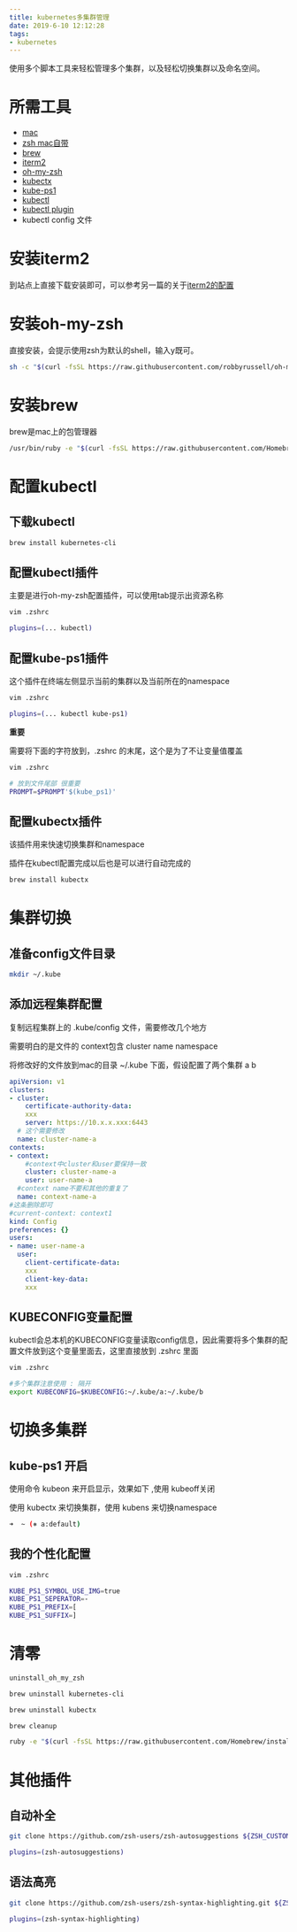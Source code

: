 ```yaml
---
title: kubernetes多集群管理
date: 2019-6-10 12:12:28
tags:
- kubernetes
---
```


使用多个脚本工具来轻松管理多个集群，以及轻松切换集群以及命名空间。

<!--more-->

# 所需工具

- [mac](https://www.apple.com/cn/macbook-pro/)
- [zsh mac自带](https://www.zsh.org/)
- [brew](https://brew.sh/)
- [iterm2](https://www.iterm2.com/) 
- [oh-my-zsh](https://github.com/robbyrussell/oh-my-zsh)
- [kubectx](https://github.com/ahmetb/kubectx)
- [kube-ps1](https://github.com/robbyrussell/oh-my-zsh/tree/master/plugins/kube-ps1)
- [kubectl](https://kubernetes.io/docs/tasks/tools/install-kubectl/#install-kubectl-on-macos)
- [kubectl plugin](https://github.com/robbyrussell/oh-my-zsh/tree/master/plugins/kubectl)
- kubectl config 文件

# 安装iterm2 

到站点上直接下载安装即可，可以参考另一篇的关于[iterm2的配置](https://www.li-rui.top/2019/06/07/toos_and_service/iterm2%E4%BE%9D%E6%8D%AEssh%20config%E5%88%9B%E5%BB%BA%E5%8A%A8%E6%80%81profile/)

# 安装oh-my-zsh

直接安装，会提示使用zsh为默认的shell，输入y既可。

```bash
sh -c "$(curl -fsSL https://raw.githubusercontent.com/robbyrussell/oh-my-zsh/master/tools/install.sh)"
```

# 安装brew

brew是mac上的包管理器

```bash
/usr/bin/ruby -e "$(curl -fsSL https://raw.githubusercontent.com/Homebrew/install/master/install)"
```

# 配置kubectl

## 下载kubectl

```bash
brew install kubernetes-cli
```

## 配置kubectl插件

主要是进行oh-my-zsh配置插件，可以使用tab提示出资源名称

```bash
vim .zshrc

plugins=(... kubectl)
```

## 配置kube-ps1插件

这个插件在终端左侧显示当前的集群以及当前所在的namespace

```bash
vim .zshrc

plugins=(... kubectl kube-ps1)
```

**重要**

需要将下面的字符放到，.zshrc 的末尾，这个是为了不让变量值覆盖

```bash
vim .zshrc

# 放到文件尾部 很重要
PROMPT=$PROMPT'$(kube_ps1)'
```

## 配置kubectx插件

该插件用来快速切换集群和namespace

插件在kubectl配置完成以后也是可以进行自动完成的

```bash
brew install kubectx
```

# 集群切换

## 准备config文件目录

```bash
mkdir ~/.kube
```

## 添加远程集群配置

复制远程集群上的 .kube/config 文件，需要修改几个地方

需要明白的是文件的 context包含 cluster name namespace

将修改好的文件放到mac的目录 ~/.kube 下面，假设配置了两个集群 a b

```yaml
apiVersion: v1
clusters:
- cluster:
    certificate-authority-data: 
    xxx
    server: https://10.x.x.xxx:6443
  # 这个需要修改
  name: cluster-name-a
contexts:
- context:
    #context中cluster和user要保持一致
    cluster: cluster-name-a
    user: user-name-a
  #context name不要和其他的重复了  
  name: context-name-a
#这条删除即可
#current-context: context1
kind: Config
preferences: {}
users:
- name: user-name-a
  user:
    client-certificate-data: 
    xxx
    client-key-data: 
    xxx
```

## KUBECONFIG变量配置

kubectl会总本机的KUBECONFIG变量读取config信息，因此需要将多个集群的配置文件放到这个变量里面去，这里直接放到 .zshrc 里面

```bash
vim .zshrc

#多个集群注意使用 : 隔开
export KUBECONFIG=$KUBECONFIG:~/.kube/a:~/.kube/b
```

# 切换多集群

## kube-ps1 开启

使用命令 kubeon 来开启显示，效果如下 ,使用 kubeoff关闭

使用 kubectx 来切换集群，使用 kubens 来切换namespace

```bash
➜  ~ (⎈ a:default)
```

## 我的个性化配置

```bash
vim .zshrc

KUBE_PS1_SYMBOL_USE_IMG=true
KUBE_PS1_SEPERATOR=-
KUBE_PS1_PREFIX=[
KUBE_PS1_SUFFIX=]
```

# 清零

```bash
uninstall_oh_my_zsh

brew uninstall kubernetes-cli

brew uninstall kubectx

brew cleanup

ruby -e "$(curl -fsSL https://raw.githubusercontent.com/Homebrew/install/master/uninstall)"
```

# 其他插件

## 自动补全

```bash
git clone https://github.com/zsh-users/zsh-autosuggestions ${ZSH_CUSTOM:-~/.oh-my-zsh/custom}/plugins/zsh-autosuggestions

plugins=(zsh-autosuggestions)
```

## 语法高亮

```bash
git clone https://github.com/zsh-users/zsh-syntax-highlighting.git ${ZSH_CUSTOM:-~/.oh-my-zsh/custom}/plugins/zsh-syntax-highlighting

plugins=(zsh-syntax-highlighting)
```

